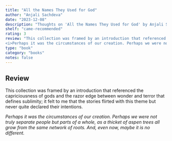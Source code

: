 ```yaml
---
title: "All the Names They Used for God"
author: "Anjali Sachdeva"
date: "2023-12-08"
description: "Thoughts on 'All the Names They Used for God' by Anjali Sachdeva."
shelf: "came-recommended"
rating: 3
review: "This collection was framed by an introduction that referenced the capriciousness of gods and the razor edge between wonder and terror that defines sublimity; it felt to me that the stories flirted with this theme but never quite declared their intentions.<br/><br/>
<i>Perhaps it was the circumstances of our creation. Perhaps we were not truly separate people but parts of a whole, as a thicket of aspen trees all grow from the same network of roots. And, even now, maybe it is no different.</i>"
type: "book"
category: "books"
notes: false
---
```


## Review

This collection was framed by an introduction that referenced the capriciousness of gods and the razor edge between wonder and terror that defines sublimity; it felt to me that the stories flirted with this theme but never quite declared their intentions.

_Perhaps it was the circumstances of our creation. Perhaps we were not truly separate people but parts of a whole, as a thicket of aspen trees all grow from the same network of roots. And, even now, maybe it is no different._
